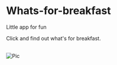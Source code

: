 # Whats-for-breakfast
Little app for fun

Click and find out what's for breakfast. <br> <br>

![Pic](https://github.com/wikuskina/Whats-for-breakfast/assets/50303995/dcb911ee-6616-4f37-80fc-bd9204ab0751)

